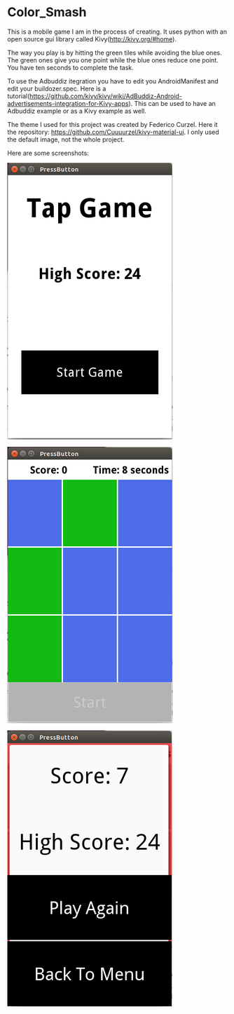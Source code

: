 # Color_Smash

This is a mobile game I am in the process of creating. It uses python with an open source gui library called Kivy(http://kivy.org/#home).

The way you play is by hitting the green tiles while avoiding the blue ones. The green ones give you one point while the blue ones reduce one point. You have ten seconds to complete the task.

To use the Adbuddiz itegration you have to edit you AndroidManifest and edit your buildozer.spec. Here is a tutorial(https://github.com/kivy/kivy/wiki/AdBuddiz-Android-advertisements-integration-for-Kivy-apps).
This can be used to have an Adbuddiz example or as a Kivy example as well.

The theme I used for this project was created by Federico Curzel. Here it the repository: https://github.com/Cuuuurzel/kivy-material-ui.
I only used the default image, not the whole project.

Here are some screenshots:

![Alt text](/screenshots/HomePage.png?raw=true "Menu")

![Alt text](/screenshots/Game.png?raw=true "During Gameplay")

![Alt text](/screenshots/End.png?raw=true "After Game")

